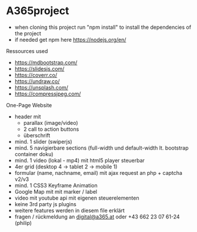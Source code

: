 # A365project

- when cloning this project run "npm install" to install the dependencies of the project
- if needed get npm here https://nodejs.org/en/

Ressources used

- https://mdbootstrap.com/
- https://slidesjs.com/
- https://coverr.co/
- https://undraw.co/
- https://unsplash.com/
- https://compressjpeg.com/

One-Page Website

- header mit
  - parallax (image/video)
  - 2 call to action buttons
  - überschrift
- mind. 1 slider (swiperjs)
- mind. 5 navigierbare sections (full-width und default-width lt. bootstrap container doku)
- mind. 1 video (lokal - mp4) mit html5 player steuerbar
- 4er grid (desktop 4 -> tablet 2 -> mobile 1)
- formular (name, nachname, email) mit ajax request an php + captcha v2/v3
- mind. 1 CSS3 Keyframe Animation
- Google Map mit mit marker / label
- video mit youtube api mit eigenen steuerelementen
- keine 3rd party js plugins
- weitere features werden in diesem file erklärt
- fragen / rückmeldung an digital@a365.at oder +43 662 23 07 61-24 (philip)
